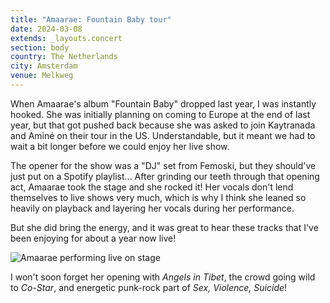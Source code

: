 ```yaml
---
title: "Amaarae: Fountain Baby tour"
date: 2024-03-08
extends: _layouts.concert
section: body
country: The Netherlands
city: Amsterdam
venue: Melkweg
---
```


When Amaarae's album "Fountain Baby" dropped last year, I was instantly hooked. She was initially planning on coming to
Europe at the end of last year, but that got pushed back because she was asked to join Kaytranada and Aminé on their
tour in the US. Understandable, but it meant we had to wait a bit longer before we could enjoy her live show.

The opener for the show was a "DJ" set from Femoski, but they should've just put on a Spotify playlist... After grinding
our teeth through that opening act, Amaarae took the stage and she rocked it! Her vocals don't lend themselves to live
shows very much, which is why I think she leaned so heavily on playback and layering her vocals during her performance.

But she did bring the energy, and it was great to hear these tracks that I've been enjoying for about a year now live!

![Amaarae performing live on stage](/assets/images/concerts/amaarae.jpg)

I won't soon forget her opening with _Angels in Tibet_, the crowd going wild to _Co-Star_, and energetic punk-rock part
of _Sex, Violence, Suicide_!
